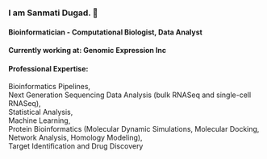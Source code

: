 ### I am Sanmati Dugad. 👋

#### Bioinformatician - Computational Biologist, Data Analyst
#### Currently working at:  Genomic Expression Inc
#### Professional Expertise:
Bioinformatics Pipelines, \
Next Generation Sequencing Data Analysis (bulk RNASeq and single-cell RNASeq),\
Statistical Analysis, \
Machine Learning, \
Protein Bioinformatics (Molecular Dynamic Simulations,  Molecular Docking, Network Analysis, Homology Modeling), \
Target Identification and Drug Discovery
